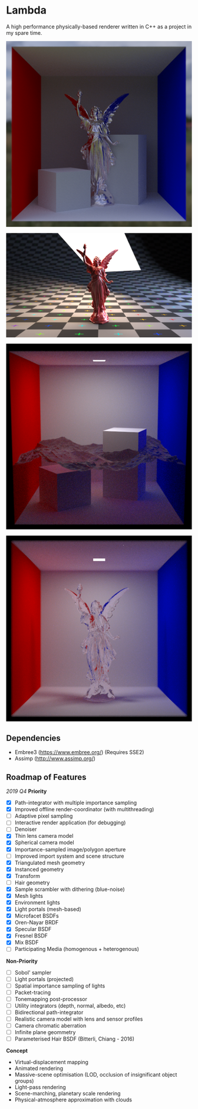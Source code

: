 # Lambda
A high performance physically-based renderer written in C++ as a project in my spare time.

![Microfacet (Beckmann) test @100spp](https://github.com/Zoophish/Lambda/blob/master/repo_resources/box_outdoors.png)

![Blackbody lamps and MixBSDF](https://github.com/Zoophish/Lambda/blob/master/repo_resources/lucy_blackbody.png)

![Ocean render test @400spp](https://github.com/Zoophish/Lambda/blob/master/repo_resources/ocean_2.png)

![Example Render of the Lucy statue using FresnelBSDF and Oren-NayarBRDF](https://github.com/Zoophish/Lambda/blob/master/repo_resources/glass_lucy_2.png)

## Dependencies
- Embree3 (https://www.embree.org/) (Requires SSE2)
- Assimp (http://www.assimp.org/)

## Roadmap of Features
*2019 Q4*
**Priority**
 - [x] Path-integrator with multiple importance sampling
 - [x] Improved offline render-coordinator (with multithreading)
 - [ ] Adaptive pixel sampling
 - [ ] Interactive render application (for debugging)
 - [ ] Denoiser
 - [x] Thin lens camera model
 - [x] Spherical camera model
 - [x] Importance-sampled image/polygon aperture
 - [ ] Improved import system and scene structure
 - [x] Triangulated mesh geometry
 - [x] Instanced geometry
 - [x] Transform
 - [ ] Hair geometry
 - [x] Sample scrambler with dithering (blue-noise)
 - [x] Mesh lights
 - [x] Environment lights
 - [x] Light portals (mesh-based)
 - [x] Microfacet BSDFs
 - [x] Oren-Nayar BRDF
 - [x] Specular BSDF
 - [x] Fresnel BSDF
 - [x] Mix BSDF
 - [ ] Participating Media (homogenous + heterogenous)

**Non-Priority**
 - [ ] Sobol' sampler
 - [ ] Light portals (projected)
 - [ ] Spatial importance sampling of lights
 - [ ] Packet-tracing
 - [ ] Tonemapping post-processor
 - [ ] Utility integrators (depth, normal, albedo, etc)
 - [ ] Bidirectional path-integrator
 - [ ] Realistic camera model with lens and sensor profiles
 - [ ] Camera chromatic aberration
 - [ ] Infinite plane geommetry
 - [ ] Parameterised Hair BSDF (Bitterli, Chiang - 2016)

 **Concept**
 - Virtual-displacement mapping
 - Animated rendering
 - Massive-scene optimisation (LOD, occlusion of insignificant object groups)
 - Light-pass rendering
 - Scene-marching, planetary scale rendering
 - Physical-atmosphere approximation with clouds